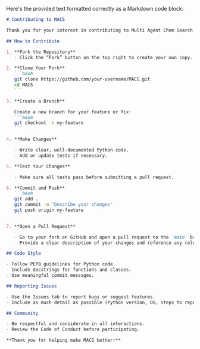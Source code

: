 Here's the provided text formatted correctly as a Markdown code block:

````markdown
# Contributing to MACS

Thank you for your interest in contributing to Multi Agent Chem Search (MACS)! Your contributions help improve the project for everyone.

## How to Contribute

1. **Fork the Repository**
   - Click the “Fork” button on the top right to create your own copy.

2. **Clone Your Fork**
   ```bash
   git clone https://github.com/your-username/MACS.git
   cd MACS
   ```

3. **Create a Branch**

   Create a new branch for your feature or fix:
   ```bash
   git checkout -b my-feature
   ```

4. **Make Changes**

   - Write clear, well-documented Python code.
   - Add or update tests if necessary.

5. **Test Your Changes**

   - Make sure all tests pass before submitting a pull request.

6. **Commit and Push**
   ```bash
   git add .
   git commit -m "Describe your changes"
   git push origin my-feature
   ```

7. **Open a Pull Request**

   - Go to your fork on GitHub and open a pull request to the `main` branch.
   - Provide a clear description of your changes and reference any relevant issues.

## Code Style

- Follow PEP8 guidelines for Python code.
- Include docstrings for functions and classes.
- Use meaningful commit messages.

## Reporting Issues

- Use the Issues tab to report bugs or suggest features.
- Include as much detail as possible (Python version, OS, steps to reproduce, etc.).

## Community

- Be respectful and considerate in all interactions.
- Review the Code of Conduct before participating.

**Thank you for helping make MACS better!**
````

